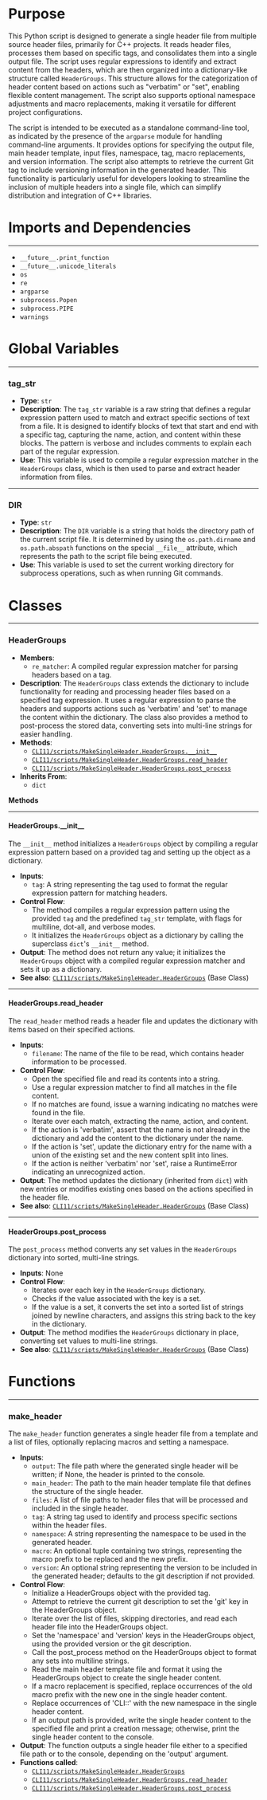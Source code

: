# Purpose
This Python script is designed to generate a single header file from multiple source header files, primarily for C++ projects. It reads header files, processes them based on specific tags, and consolidates them into a single output file. The script uses regular expressions to identify and extract content from the headers, which are then organized into a dictionary-like structure called `HeaderGroups`. This structure allows for the categorization of header content based on actions such as "verbatim" or "set", enabling flexible content management. The script also supports optional namespace adjustments and macro replacements, making it versatile for different project configurations.

The script is intended to be executed as a standalone command-line tool, as indicated by the presence of the `argparse` module for handling command-line arguments. It provides options for specifying the output file, main header template, input files, namespace, tag, macro replacements, and version information. The script also attempts to retrieve the current Git tag to include versioning information in the generated header. This functionality is particularly useful for developers looking to streamline the inclusion of multiple headers into a single file, which can simplify distribution and integration of C++ libraries.
# Imports and Dependencies

---
- `__future__.print_function`
- `__future__.unicode_literals`
- `os`
- `re`
- `argparse`
- `subprocess.Popen`
- `subprocess.PIPE`
- `warnings`


# Global Variables

---
### tag\_str
- **Type**: `str`
- **Description**: The `tag_str` variable is a raw string that defines a regular expression pattern used to match and extract specific sections of text from a file. It is designed to identify blocks of text that start and end with a specific tag, capturing the name, action, and content within these blocks. The pattern is verbose and includes comments to explain each part of the regular expression.
- **Use**: This variable is used to compile a regular expression matcher in the `HeaderGroups` class, which is then used to parse and extract header information from files.


---
### DIR
- **Type**: `str`
- **Description**: The `DIR` variable is a string that holds the directory path of the current script file. It is determined by using the `os.path.dirname` and `os.path.abspath` functions on the special `__file__` attribute, which represents the path to the script file being executed.
- **Use**: This variable is used to set the current working directory for subprocess operations, such as when running Git commands.


# Classes

---
### HeaderGroups<!-- {{#class:CLI11/scripts/MakeSingleHeader.HeaderGroups}} -->
- **Members**:
    - `re_matcher`: A compiled regular expression matcher for parsing headers based on a tag.
- **Description**: The `HeaderGroups` class extends the dictionary to include functionality for reading and processing header files based on a specified tag expression. It uses a regular expression to parse the headers and supports actions such as 'verbatim' and 'set' to manage the content within the dictionary. The class also provides a method to post-process the stored data, converting sets into multi-line strings for easier handling.
- **Methods**:
    - [`CLI11/scripts/MakeSingleHeader.HeaderGroups.__init__`](#HeaderGroups__init__)
    - [`CLI11/scripts/MakeSingleHeader.HeaderGroups.read_header`](#HeaderGroupsread_header)
    - [`CLI11/scripts/MakeSingleHeader.HeaderGroups.post_process`](#HeaderGroupspost_process)
- **Inherits From**:
    - `dict`

**Methods**

---
#### HeaderGroups\.\_\_init\_\_<!-- {{#callable:CLI11/scripts/MakeSingleHeader.HeaderGroups.__init__}} -->
The `__init__` method initializes a `HeaderGroups` object by compiling a regular expression pattern based on a provided tag and setting up the object as a dictionary.
- **Inputs**:
    - `tag`: A string representing the tag used to format the regular expression pattern for matching headers.
- **Control Flow**:
    - The method compiles a regular expression pattern using the provided `tag` and the predefined `tag_str` template, with flags for multiline, dot-all, and verbose modes.
    - It initializes the `HeaderGroups` object as a dictionary by calling the superclass `dict`'s `__init__` method.
- **Output**: The method does not return any value; it initializes the `HeaderGroups` object with a compiled regular expression matcher and sets it up as a dictionary.
- **See also**: [`CLI11/scripts/MakeSingleHeader.HeaderGroups`](#CLI11/scripts/MakeSingleHeaderHeaderGroups)  (Base Class)


---
#### HeaderGroups\.read\_header<!-- {{#callable:CLI11/scripts/MakeSingleHeader.HeaderGroups.read_header}} -->
The `read_header` method reads a header file and updates the dictionary with items based on their specified actions.
- **Inputs**:
    - `filename`: The name of the file to be read, which contains header information to be processed.
- **Control Flow**:
    - Open the specified file and read its contents into a string.
    - Use a regular expression matcher to find all matches in the file content.
    - If no matches are found, issue a warning indicating no matches were found in the file.
    - Iterate over each match, extracting the name, action, and content.
    - If the action is 'verbatim', assert that the name is not already in the dictionary and add the content to the dictionary under the name.
    - If the action is 'set', update the dictionary entry for the name with a union of the existing set and the new content split into lines.
    - If the action is neither 'verbatim' nor 'set', raise a RuntimeError indicating an unrecognized action.
- **Output**: The method updates the dictionary (inherited from `dict`) with new entries or modifies existing ones based on the actions specified in the header file.
- **See also**: [`CLI11/scripts/MakeSingleHeader.HeaderGroups`](#CLI11/scripts/MakeSingleHeaderHeaderGroups)  (Base Class)


---
#### HeaderGroups\.post\_process<!-- {{#callable:CLI11/scripts/MakeSingleHeader.HeaderGroups.post_process}} -->
The `post_process` method converts any set values in the `HeaderGroups` dictionary into sorted, multi-line strings.
- **Inputs**: None
- **Control Flow**:
    - Iterates over each key in the `HeaderGroups` dictionary.
    - Checks if the value associated with the key is a set.
    - If the value is a set, it converts the set into a sorted list of strings joined by newline characters, and assigns this string back to the key in the dictionary.
- **Output**: The method modifies the `HeaderGroups` dictionary in place, converting set values to multi-line strings.
- **See also**: [`CLI11/scripts/MakeSingleHeader.HeaderGroups`](#CLI11/scripts/MakeSingleHeaderHeaderGroups)  (Base Class)



# Functions

---
### make\_header<!-- {{#callable:CLI11/scripts/MakeSingleHeader.make_header}} -->
The `make_header` function generates a single header file from a template and a list of files, optionally replacing macros and setting a namespace.
- **Inputs**:
    - `output`: The file path where the generated single header will be written; if None, the header is printed to the console.
    - `main_header`: The path to the main header template file that defines the structure of the single header.
    - `files`: A list of file paths to header files that will be processed and included in the single header.
    - `tag`: A string tag used to identify and process specific sections within the header files.
    - `namespace`: A string representing the namespace to be used in the generated header.
    - `macro`: An optional tuple containing two strings, representing the macro prefix to be replaced and the new prefix.
    - `version`: An optional string representing the version to be included in the generated header; defaults to the git description if not provided.
- **Control Flow**:
    - Initialize a HeaderGroups object with the provided tag.
    - Attempt to retrieve the current git description to set the 'git' key in the HeaderGroups object.
    - Iterate over the list of files, skipping directories, and read each header file into the HeaderGroups object.
    - Set the 'namespace' and 'version' keys in the HeaderGroups object, using the provided version or the git description.
    - Call the post_process method on the HeaderGroups object to format any sets into multiline strings.
    - Read the main header template file and format it using the HeaderGroups object to create the single header content.
    - If a macro replacement is specified, replace occurrences of the old macro prefix with the new one in the single header content.
    - Replace occurrences of 'CLI::' with the new namespace in the single header content.
    - If an output path is provided, write the single header content to the specified file and print a creation message; otherwise, print the single header content to the console.
- **Output**: The function outputs a single header file either to a specified file path or to the console, depending on the 'output' argument.
- **Functions called**:
    - [`CLI11/scripts/MakeSingleHeader.HeaderGroups`](#CLI11/scripts/MakeSingleHeaderHeaderGroups)
    - [`CLI11/scripts/MakeSingleHeader.HeaderGroups.read_header`](#HeaderGroupsread_header)
    - [`CLI11/scripts/MakeSingleHeader.HeaderGroups.post_process`](#HeaderGroupspost_process)


